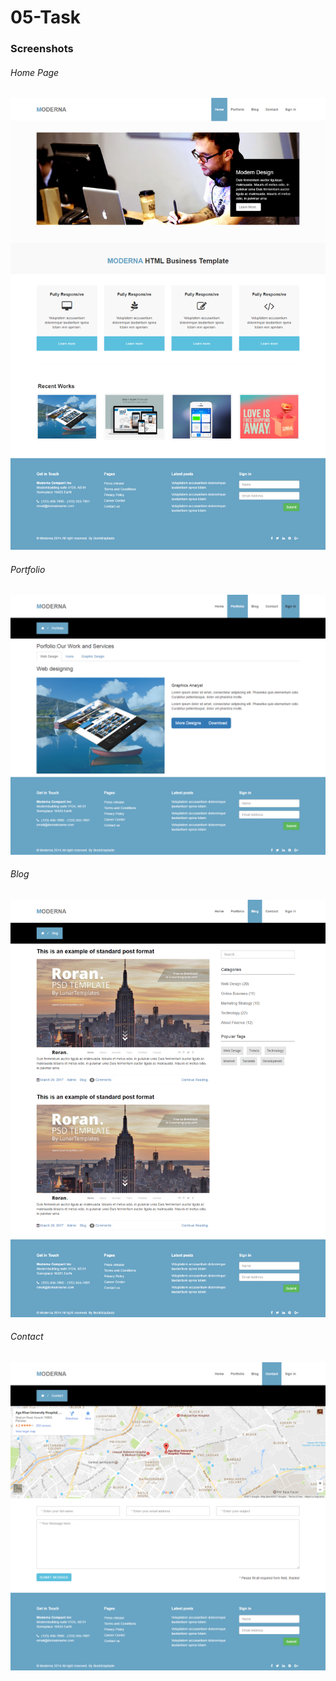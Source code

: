 # 05-Task


### Screenshots
###### Home Page

![Home Page](https://github.com/anitaaziz/psd-to-html-examples/blob/master/PSD-05-Moderna/screenshot-main.png)

###### Portfolio

![Portfolio Page](https://github.com/anitaaziz/psd-to-html-examples/blob/master/05-Task/screenshot-portfolio.png)

###### Blog

![Blog Page](https://github.com/anitaaziz/psd-to-html-examples/blob/master/05-Task/screenshot-blog.png)

###### Contact

![Contact Page](https://github.com/anitaaziz/psd-to-html-examples/blob/master/05-Task/screenshot-contact.png)



